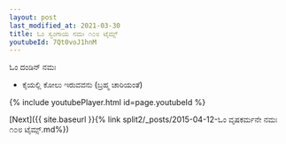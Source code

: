 ```yaml
---
layout: post
last_modified_at: 2021-03-30
title: ಓಂ ಸ್ವಂಗಾಯ ನಮಃ ೧೦೮ ಟೈಮ್ಸ್
youtubeId: 7Qt0voJ1hnM
---
```

 
 
 ಓಂ ದಂಡಿನ್ ನಮಃ  
 
 -  ಕೈಯಲ್ಲಿ ಕೋಲು ಇರುವವನು (ಬ್ರಹ್ಮ ಚಾರಿಯಂತೆ) 
 
  
 
  
 
 
 
 
 
 


{% include youtubePlayer.html id=page.youtubeId %}
 
[Next]({{ site.baseurl }}{% link  split2/_posts/2015-04-12-ಓಂ ವೃಷಕರ್ಮನೇ ನಮಃ ೧೦೮ ಟೈಮ್ಸ್.md%})
 
